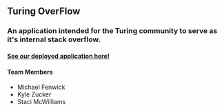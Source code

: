 ## Turing OverFlow

### An application intended for the Turing community to serve as it's internal stack overflow.

#### [See our deployed application here!](https://turing-overflow.herokuapp.com/)

#### Team Members

* Michael Fenwick
* Kyle Zucker
* Staci McWilliams
